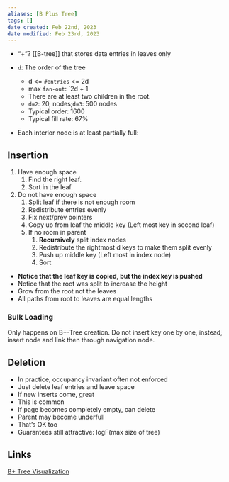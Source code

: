 ```yaml
---
aliases: [B Plus Tree]
tags: []
date created: Feb 22nd, 2023
date modified: Feb 23rd, 2023
---
```

- “+”? [[B-tree]] that stores data entries in leaves only

- `d`: The order of the tree
	- d <= `#entries` <= 2d
	- max `fan-out`: `2d + 1
	- There are at least two children in the root.
	- `d=2`: 20, nodes;`d=3`: 500 nodes
	- Typical order: 1600
	- Typical fill rate: 67%
- Each interior node is at least partially full:

## Insertion
1. Have enough space
	1. Find the right leaf.
	2. Sort in the leaf.
 2. Do not have enough space
	 1. Split leaf if there is not enough room
	 2. Redistribute entries evenly
	 3. Fix next/prev pointers
	 4. Copy up from leaf the middle key (Left most key in second leaf)
	 5. If no room in parent
		 1. **Recursively** split index nodes
		 2. Redistribute the rightmost d keys to make them split evenly
		 3. Push up middle key (Left most in index node)
		 4. Sort
- **Notice that the leaf key is copied, but the index key is pushed**
- Notice that the root was split to increase the height
- Grow from the root not the leaves
- All paths from root to leaves are equal lengths

### Bulk Loading
Only happens on B+-Tree creation.
Do not insert key one by one, instead, insert node and link then through navigation node.

## Deletion
- In practice, occupancy invariant often not enforced
- Just delete leaf entries and leave space
- If new inserts come, great 
- This is common
- If page becomes completely empty, can delete
- Parent may become underfull
- That’s OK too
- Guarantees still attractive: logF(max size of tree)


## Links
[B+ Tree Visualization](https://www.cs.usfca.edu/~galles/visualization/BPlusTree.html)